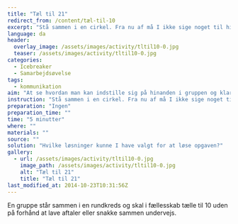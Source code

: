 ```yaml
---
title: "Tæl til 21"
redirect_from: /content/tæl-til-10
excerpt: "Stå sammen i en cirkel. Fra nu af må I ikke sige noget til hinanden. Opgaven er at tælle til 21. Den samme må ikke sige to tal i træk. Hvis flere kommer til at sige samme tal, tale i munden på hinanden eller en kommer til at sige to tal i træk, skal I starte forfra. I må heller ikke bruge kropssprog - og ingen må styre."
language: da
header:
  overlay_image: /assets/images/activity/tltil10-0.jpg
  teaser: /assets/images/activity/tltil10-0.jpg
categories: 
  - Icebreaker
  - Samarbejdsøvelse
tags: 
  - kommunikation
aim: "At se hvordan man kan indstille sig på hinanden i gruppen og klare sig uden verbal kommunikation."
instruction: "Stå sammen i en cirkel. Fra nu af må I ikke sige noget til hinanden. Opgaven er at tælle til 21. Den samme må ikke sige to tal i træk. Hvis flere kommer til at sige samme tal, tale i munden på hinanden eller en kommer til at sige to tal i træk, skal I starte forfra. I må heller ikke bruge kropssprog - og ingen må styre."
preparation: "Ingen"
preparation_time: ""
time: "5 minutter"
where: ""
materials: ""
source: ""
solution: "Hvilke løsninger kunne I have valgt for at løse opgaven?"
gallery:
  - url: /assets/images/activity/tltil10-0.jpg
    image_path: /assets/images/activity/tltil10-0.jpg
    alt: "Tæl til 21"
    title: "Tæl til 21"
last_modified_at: 2014-10-23T10:31:56Z
---
```

En gruppe står sammen i en rundkreds og skal i fællesskab tælle til 10 uden på forhånd at lave aftaler eller snakke sammen undervejs.
